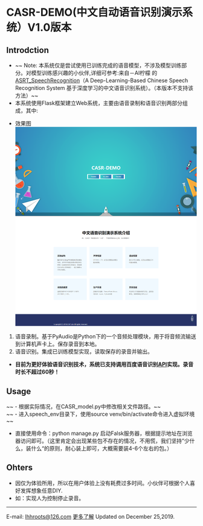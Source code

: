# CASR-DEMO(中文自动语音识别演示系统）V1.0版本
## Introdction
- ~~ Note: 本系统仅是尝试使用已训练完成的语音模型，不涉及模型训练部分。对模型训练感兴趣的小伙伴,详细可参考:来自－AI柠檬 的[ASRT_SpeechRecognition](https://github.com/nl8590687/ASRT_SpeechRecognition)（A Deep-Learning-Based Chinese Speech Recognition System 基于深度学习的中文语音识别系统）。（本版本不支持该方法）~~
- 本系统使用Flask框架建立Web系统，主要由语音录制和语音识别两部分组成，其中: 
 + 效果图  
![效果图1](./image/CASR_DEMO_up.png)  
1. 语音录制。基于PyAudio是Python下的一个音频处理模块，用于将音频流输送到计算机声卡上。保存录音到本地。  
2. 语音识别。集成已训练模型实现，读取保存的录音并输出。  
- <strong>目前为更好体验语音识别技术，系统已支持调用百度语音识别[API](https://ai.baidu.com/docs#/ASR-Online-Python-SDK/top)实现。录音时长不超过60秒！</strong>

## Usage  
~~ - 根据实际情况，在CASR_model.py中修改相关文件路径。~~  
~~ - 进入speech_env目录下，使用source venv/bin/activate命令进入虚拟环境 ~~
- 直接使用命令：python manage.py 启动Falsk服务器，根据提示地址在浏览器访问即可。（这里肯定会出现某些包不存在的情况，不用慌，我们坚持”少什么，装什么“的原则，耐心装上即可，大概需要装4-6个左右的包。）  


## Ohters
- 因仅为体验所用，所以在用户体验上没有耗费过多时间。小伙伴可根据个人喜好发挥想象任意DIY.  
- 如：实现人为控制停止录音。
---
E-mail: lhhroots@126.com
[更多了解](https://lihanghang.top)
Updated on December 25,2019.

